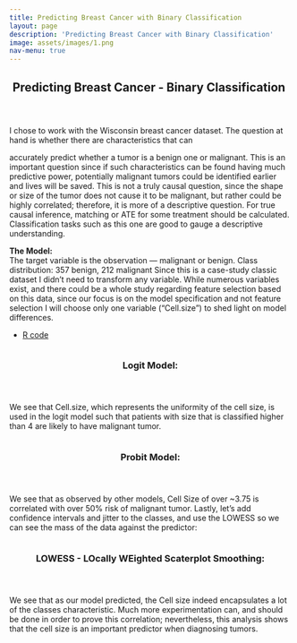 ```yaml
---
title: Predicting Breast Cancer with Binary Classification 
layout: page
description: 'Predicting Breast Cancer with Binary Classification'
image: assets/images/1.png 
nav-menu: true
---
```


<!-- Main -->
<div id="main">

<!-- One -->
<section id="one">
	<div class="inner">
		<header class="major">
			<h2>Predicting Breast Cancer - Binary Classification </h2>
		</header>
		<p>I chose to work with the Wisconsin breast cancer dataset. The question at hand is whether there are characteristics that can

accurately predict whether a tumor is a benign one or malignant. This is an important question since if such characteristics can be found having much predictive power, potentially malignant tumors could be identified earlier and lives will be saved. This is not a truly causal question, since the shape or size of the tumor does not cause it to be malignant, but rather could be highly correlated; therefore, it is more of a descriptive question. For true causal inference, matching or ATE for some treatment should be calculated. Classification tasks such as this one are good to gauge a descriptive understanding.

</p>
	</div>
</section>

<!-- Two -->
<section id="two" class="spotlights">
	<section>
		<div class="content">
			<div class="inner">
				<p>
                <b>The Model:</b>
				<br>
				The target variable is the observation — malignant or benign. Class distribution: 357 benign, 212 malignant
                Since this is a case-study classic dataset I didn’t need to transform any variable. While numerous variables exist, and there could be a whole study regarding feature selection based on this data, since our focus is on the model specification and not feature selection I will choose only one variable (“Cell.size”) to shed light on model differences.
                </p>
				<ul class="actions">
					<li><a href="http://rpubs.com/oba2311/binary-classification-breast-cancer" class="button">R code</a></li>
				</ul>
			</div>
		</div>
	</section>
	<section>
		<a href="generic.html" class="image">
			<img src="{% link assets/images/logit.png %}" alt="" data-position="top center" />
		</a>
		<div class="content">
			<div class="inner">
				<header class="major">
					<h3>Logit Model:</h3>
				</header>
				<p>We see that Cell.size, which represents the uniformity of the cell size, is used in the logit model such that patients with size that is classified higher than 4 are likely to have malignant tumor.</p>
			</div>
		</div>
	</section>

<section>
	<a href="generic.html" class="image">
		<img src="{% link assets/images/probit.png %}" alt="" data-position="25% 25%" />
	</a>
	<div class="content">
		<div class="inner">
			<header class="major">
				<h3>Probit Model:</h3>
			</header>
			<p>We see that as observed by other models, Cell Size of over ~3.75 is correlated with over 50% risk of malignant tumor. Lastly, let’s add confidence intervals and jitter to the classes, and use the LOWESS so we can see the mass of the data against the predictor:​</p>
		</div>
	</div>
</section>

<section>
		<a href="generic.html" class="image">
			<img src="{% link assets/images/1.png %}" alt="" data-position="top center" />
		</a>
		<div class="content">
			<div class="inner">
				<header class="major">
					<h3>LOWESS - LOcally WEighted Scaterplot Smoothing:</h3>
				</header>
				<p>We see that as our model predicted, the Cell size indeed encapsulates a lot of the classes characteristic. Much more experimentation can, and should be done in order to prove this correlation; nevertheless, this analysis shows that the cell size is an important predictor when diagnosing tumors.</p>
			</div>
		</div>
	</section>